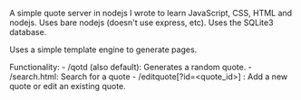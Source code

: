 A simple quote server in nodejs I wrote to learn JavaScript, CSS, HTML and nodejs.
Uses bare nodejs (doesn't use express, etc). Uses the SQLite3 database.

Uses a simple template engine to generate pages.

Functionality:
    - /qotd (also default): Generates a random quote.
    - /search.html: Search for a quote
    - /editquote[?id=<quote_id>] : Add a new quote or edit an existing quote.
